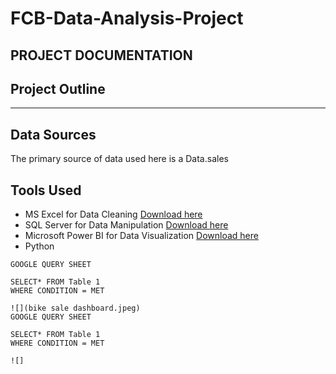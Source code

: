 # FCB-Data-Analysis-Project
## PROJECT DOCUMENTATION

## Project Outline

---



## Data Sources
The primary source of data used here is a Data.sales


## Tools Used
- MS Excel for Data Cleaning [Download here](https://microsoft.com)
- SQL Server for Data Manipulation [Download here](https://microsoft.com)
- Microsoft Power BI for Data Visualization [Download here](https://microsoft.com)
- Python


```
GOOGLE QUERY SHEET

SELECT* FROM Table 1
WHERE CONDITION = MET

![](bike sale dashboard.jpeg)
GOOGLE QUERY SHEET

SELECT* FROM Table 1
WHERE CONDITION = MET

![]





















